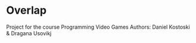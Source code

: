 # Overlap
Project for the course Programming Video Games
Authors: Daniel Kostoski & Dragana Usovikj
